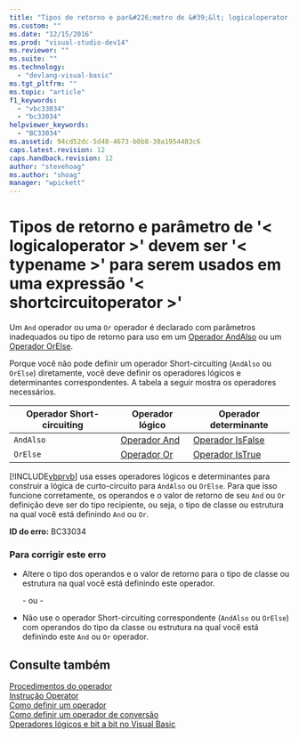 ```yaml
---
title: "Tipos de retorno e par&#226;metro de &#39;&lt; logicaloperator &gt;&#39; devem ser &#39;&lt; typename &gt;&#39; para serem usados em uma express&#227;o &#39;&lt; shortcircuitoperator &gt;&#39; | Microsoft Docs"
ms.custom: ""
ms.date: "12/15/2016"
ms.prod: "visual-studio-dev14"
ms.reviewer: ""
ms.suite: ""
ms.technology: 
  - "devlang-visual-basic"
ms.tgt_pltfrm: ""
ms.topic: "article"
f1_keywords: 
  - "vbc33034"
  - "bc33034"
helpviewer_keywords: 
  - "BC33034"
ms.assetid: 94cd52dc-5d48-4673-b0b8-38a1954483c6
caps.latest.revision: 12
caps.handback.revision: 12
author: "stevehoag"
ms.author: "shoag"
manager: "wpickett"
---
```

# Tipos de retorno e par&#226;metro de &#39;&lt; logicaloperator &gt;&#39; devem ser &#39;&lt; typename &gt;&#39; para serem usados em uma express&#227;o &#39;&lt; shortcircuitoperator &gt;&#39;
Um `And` operador ou uma `Or` operador é declarado com parâmetros inadequados ou tipo de retorno para uso em um [Operador AndAlso](../../visual-basic/language-reference/operators/andalso-operator.md) ou um [Operador OrElse](../../visual-basic/language-reference/operators/orelse-operator.md).  
  
 Porque você não pode definir um operador Short\-circuiting \(`AndAlso` ou `OrElse`\) diretamente, você deve definir os operadores lógicos e determinantes correspondentes. A tabela a seguir mostra os operadores necessários.  
  
|Operador Short\-circuiting|Operador lógico|Operador determinante|  
|--------------------------------|---------------------|---------------------------|  
|`AndAlso`|[Operador And](../../visual-basic/language-reference/operators/and-operator.md)|[Operador IsFalse](../../visual-basic/language-reference/operators/isfalse-operator.md)|  
|`OrElse`|[Operador Or](../../visual-basic/language-reference/operators/or-operator.md)|[Operador IsTrue](../../visual-basic/language-reference/operators/istrue-operator.md)|  
  
 [!INCLUDE[vbprvb](../../csharp/programming-guide/concepts/linq/includes/vbprvb_md.md)] usa esses operadores lógicos e determinantes para construir a lógica de curto\-circuito para `AndAlso` ou `OrElse`. Para que isso funcione corretamente, os operandos e o valor de retorno de seu `And` ou `Or` definição deve ser do tipo recipiente, ou seja, o tipo de classe ou estrutura na qual você está definindo `And` ou `Or`.  
  
 **ID do erro:** BC33034  
  
### Para corrigir este erro  
  
-   Altere o tipo dos operandos e o valor de retorno para o tipo de classe ou estrutura na qual você está definindo este operador.  
  
     \- ou \-  
  
-   Não use o operador Short\-circuiting correspondente \(`AndAlso` ou `OrElse`\) com operandos do tipo da classe ou estrutura na qual você está definindo este `And` ou `Or` operador.  
  
## Consulte também  
 [Procedimentos do operador](../../visual-basic/programming-guide/language-features/procedures/operator-procedures.md)   
 [Instrução Operator](../../visual-basic/language-reference/statements/operator-statement.md)   
 [Como definir um operador](../Topic/How%20to:%20Define%20an%20Operator%20\(Visual%20Basic\).md)   
 [Como definir um operador de conversão](../../visual-basic/programming-guide/language-features/procedures/how-to-define-a-conversion-operator.md)   
 [Operadores lógicos e bit a bit no Visual Basic](../../visual-basic/programming-guide/language-features/operators-and-expressions/logical-and-bitwise-operators.md)